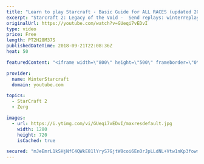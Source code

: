 ```yaml
---
title: "Learn to play Starcraft - Basic Guide for ALL RACES (updated 2017) #2"
excerpt: "Starcraft 2: Legacy of the Void -  Send replays: winterreplays@gmail.com ( -- Watch live at https://www.twitch.tv/wintergaming"
originalUrl: https://youtube.com/watch?v=GUeqi7vEDvI
type: video
price: Free
length: PT2H28M37S
publishedDateTime: 2018-09-21T22:08:36Z
heat: 50

featuredContent: "<iframe width=\"800\" height=\"500\" frameborder=\"0\" src=\"https://www.youtube.com/embed/GUeqi7vEDvI\" allow=\"accelerometer; autoplay; encrypted-media; gyroscope; picture-in-picture\" allowfullscreen></iframe>"

provider:
  name: WinterStarcraft
  domain: youtube.com

topics:
  - StarCraft 2
  - Zerg

images:
  - url: https://i.ytimg.com/vi/GUeqi7vEDvI/maxresdefault.jpg
    width: 1280
    height: 720
    isCached: true

secured: "mJeEmrL1kSHjNfC4QWkE81lYryS7GjtW8coi6EnOrJpLLdNL+Vtw1nKp3fowmPhT7afCt8P7qySQGXtebCIMaBh3PfocsN8ebWpbFf8zQLl/Acfj5hlnu8EJbpxr473WGFtzjGMKxbvPCqwv7H3lKFpLTNJQADeqZHA9apf+7Bk4HQYszG3niJCE56Ouq8o2bG2RK14S/5Xp5FMGgqEpFtzcOihx5yYGcw/9upNdEYuOAj0zOr70G3OJjV+aqYNPYTdLBMQAmXx4PWH/EzVAeZHG69SCK+9lLVpGSB12ARb2qJQAXz0uMIs/oDTtU9G7RrUb0ZLyS48NpGHNBKiMP9NLaDMNPt0jGIpqC+BwCeXt6Db0fM8tubfunPuIsrHwuTRZ/0hUIKJHSd1dNAQuxBVSfbfNuRACOFASld1liLA=;C6MV9LiiTVmrnQC9Qvql6A=="
---
```



